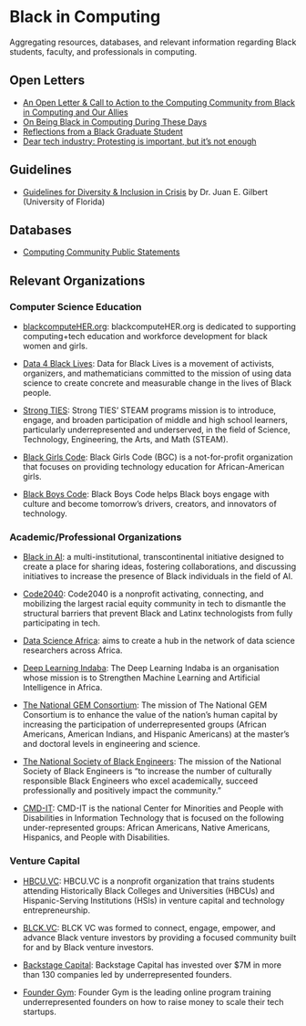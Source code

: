 # Black in Computing
Aggregating resources, databases, and relevant information regarding Black students, faculty, and professionals in computing.


## Open Letters
* [An Open Letter & Call to Action to the Computing Community from Black in Computing and Our Allies](https://blacksincomputingopenlettercommunity.wordpress.com/)
* [On Being Black in Computing During These Days](https://medium.com/@quincykbrown/on-being-black-in-computing-during-these-days-54e049d56987)
* [Reflections from a Black Graduate Student](https://medium.com/@chinasaokolo/reflections-from-a-black-graduate-student-a0f2f5e285c0)
* [Dear tech industry: Protesting is important, but it’s not enough](https://www.fastcompany.com/90513871/dear-tech-industry-protesting-is-important-but-its-not-enough)

## Guidelines
* [Guidelines for Diversity & Inclusion in Crisis](http://www.juangilbert.com/CrisisGuidelines.pdf) by Dr. Juan E. Gilbert (University of Florida)

## Databases
* [Computing Community Public Statements](https://docs.google.com/spreadsheets/d/1vUj3BBJ2Xps5OhvRntQrx2zo1lGg12Q5MGt-rVeWTmI/edit#gid=0)

## Relevant Organizations

### Computer Science Education
* [blackcomputeHER.org](https://blackcomputeher.org/): blackcomputeHER.org is dedicated to supporting computing+tech education and workforce development for black women and girls.

* [Data 4 Black Lives](http://d4bl.org/): Data for Black Lives is a movement of activists, organizers, and mathematicians committed to the mission of using data science to create concrete and measurable change in the lives of Black people.

* [Strong TIES](https://strongtiesaz.org/turn-up-for-steam/): Strong TIES’ STEAM programs mission is to introduce, engage, and broaden participation of middle and high school learners, particularly underrepresented and underserved, in the field of Science, Technology, Engineering, the Arts, and Math (STEAM).

* [Black Girls Code](https://www.blackgirlscode.com/): Black Girls Code (BGC) is a not-for-profit organization that focuses on providing technology education for African-American girls.

* [Black Boys Code](https://blackboyscode.com/): Black Boys Code helps Black boys engage with culture and become tomorrow’s drivers, creators, and innovators of technology.

### Academic/Professional Organizations

* [Black in AI](https://blackinai.github.io/): a multi-institutional, transcontinental initiative designed to create a place for sharing ideas, fostering collaborations, and discussing initiatives to increase the presence of Black individuals in the field of AI.

* [Code2040](http://www.code2040.org): Code2040 is a nonprofit activating, connecting, and mobilizing the largest racial equity community in tech to dismantle the structural barriers that prevent Black and Latinx technologists from fully participating in tech.

* [Data Science Africa](http://www.datascienceafrica.org/): aims to create a hub in the network of data science researchers across Africa.

* [Deep Learning Indaba](https://deeplearningindaba.com/): The Deep Learning Indaba is an organisation whose mission is to Strengthen Machine Learning and Artificial Intelligence in Africa.

* [The National GEM Consortium](https://www.gemfellowship.org/): The mission of The National GEM Consortium is to enhance the value of the nation’s human capital by increasing the participation of underrepresented groups (African Americans, American Indians, and Hispanic Americans) at the master’s and doctoral levels in engineering and science.

* [The National Society of Black Engineers](https://nsbe.org/home.aspx): The mission of the National Society of Black Engineers is “to increase the number of culturally responsible Black Engineers who excel academically, succeed professionally and positively impact the community.”

* [CMD-IT](http://www.cmd-it.org/): CMD-IT is the national Center for Minorities and People with Disabilities in Information Technology that is focused on the following under-represented groups: African Americans, Native Americans, Hispanics, and People with Disabilities.  


### Venture Capital

* [HBCU.VC](https://www.hbcu.vc/): HBCU.VC is a nonprofit organization that trains students attending Historically Black Colleges and Universities (HBCUs) and Hispanic-Serving Institutions (HSIs) in venture capital and technology entrepreneurship.

* [BLCK.VC](https://www.blckvc.com/): BLCK VC was formed to connect, engage, empower, and advance Black venture investors by providing a focused community built for and by Black venture investors.

* [Backstage Capital](https://backstagecapital.com/): Backstage Capital has invested over $7M in more than 130 companies led by underrepresented founders.

* [Founder Gym](https://foundergym.com/): Founder Gym is the leading online program training underrepresented founders on how to raise money to scale their tech startups.
